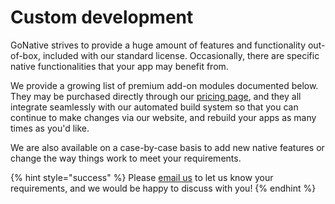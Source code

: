 # Custom development

GoNative strives to provide a huge amount of features and functionality out-of-box, included with our standard license. Occasionally, there are specific native functionalities that your app may benefit from. 

We provide a growing list of premium add-on modules documented below. They may be purchased directly through our [pricing page](https://gonative.io/pricing), and they all integrate seamlessly with our automated build system so that you can continue to make changes via our website, and rebuild your apps as many times as you'd like. 

We are also available on a case-by-case basis to add new native features or change the way things work to meet your requirements. 

{% hint style="success" %}
Please [email us](mailto:hello@gonative.io) to let us know your requirements, and we would be happy to discuss with you! 
{% endhint %}

